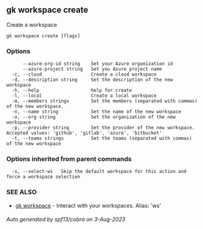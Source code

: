 ## gk workspace create

Create a workspace

```
gk workspace create [flags]
```

### Options

```
      --azure-org-id string    Set your Azure organization id
      --azure-project string   Set you Azure project name
  -c, --cloud                  Create a cloud workspace
  -d, --description string     Set the description of the new workspace
  -h, --help                   help for create
  -l, --local                  Create a local workspace
  -m, --members strings        Set the members (separated with commas) of the new workspace.
  -n, --name string            Set the name of the new workspace
  -o, --org string             Set the organization of the new workspace
  -p, --provider string        Set the provider of the new workspace. Accepted values: 'github', 'gitlab', 'azure', 'bitbucket'
  -t, --teams strings          Set the teams (separated with commas) of the new workspace
```

### Options inherited from parent commands

```
  -s, --select-ws   Skip the default workspace for this action and force a workspace selection
```

### SEE ALSO

* [gk workspace](gk_workspace.md)	 - Interact with your workspaces. Alias: 'ws'

###### Auto generated by spf13/cobra on 3-Aug-2023

